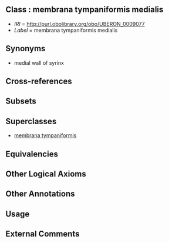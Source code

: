 
## Class : membrana tympaniformis medialis

 * *IRI* = http://purl.obolibrary.org/obo/UBERON_0009077
 * *Label* = membrana tympaniformis medialis

## Synonyms

 * medial wall of syrinx

## Cross-references


## Subsets


## Superclasses

 * [membrana tympaniformis](../../UBERON/75/UBERON_0009075.md)

## Equivalencies


## Other Logical Axioms


## Other Annotations


## Usage


## External Comments

